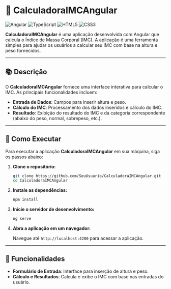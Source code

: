# 🧮 CalculadoraIMCAngular

![Angular](https://img.shields.io/badge/Angular-DD0031?style=for-the-badge&logo=angular&logoColor=white)
![TypeScript](https://img.shields.io/badge/TypeScript-3178C6?style=for-the-badge&logo=typescript&logoColor=white)
![HTML5](https://img.shields.io/badge/HTML5-E34F26?style=for-the-badge&logo=html5&logoColor=white)
![CSS3](https://img.shields.io/badge/CSS3-1572B6?style=for-the-badge&logo=css3&logoColor=white)

**CalculadoraIMCAngular** é uma aplicação desenvolvida com Angular que calcula o Índice de Massa Corporal (IMC). A aplicação é uma ferramenta simples para ajudar os usuários a calcular seu IMC com base na altura e peso fornecidos.

---

## 📚 Descrição

O **CalculadoraIMCAngular** fornece uma interface interativa para calcular o IMC. As principais funcionalidades incluem:

- **Entrada de Dados**: Campos para inserir altura e peso.
- **Cálculo do IMC**: Processamento dos dados inseridos e cálculo do IMC.
- **Resultado**: Exibição do resultado do IMC e da categoria correspondente (abaixo do peso, normal, sobrepeso, etc.).

---

## 🚀 Como Executar

Para executar a aplicação **CalculadoraIMCAngular** em sua máquina, siga os passos abaixo:

1. **Clone o repositório:**

    ```bash
    git clone https://github.com/SeuUsuario/CalculadoraIMCAngular.git
    cd CalculadoraIMCAngular
    ```

2. **Instale as dependências:**

    ```bash
    npm install
    ```

3. **Inicie o servidor de desenvolvimento:**

    ```bash
    ng serve
    ```

4. **Abra a aplicação em um navegador:**

    Navegue até `http://localhost:4200` para acessar a aplicação.

---

## 🧩 Funcionalidades

- **Formulário de Entrada**: Interface para inserção de altura e peso.
- **Cálculo e Resultados**: Calcula e exibe o IMC com base nas entradas do usuário.
